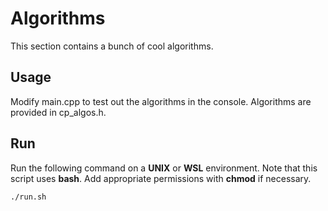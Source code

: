 # Algorithms
This section contains a bunch of cool algorithms.

## Usage
Modify main.cpp to test out the algorithms in the console. Algorithms are provided in cp_algos.h.

## Run
Run the following command on a **UNIX** or **WSL** environment. Note that this script uses **bash**. Add appropriate permissions with **chmod** if necessary.
```
./run.sh
```

